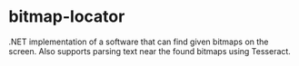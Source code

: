 # bitmap-locator
.NET implementation of a software that can find given bitmaps on the screen. Also supports parsing text near the found bitmaps using Tesseract.
